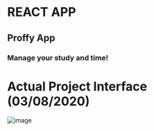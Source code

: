 # REACT APP
## Proffy App
### Manage your study and time!


# Actual Project Interface (03/08/2020)
![image](https://user-images.githubusercontent.com/37451620/89201865-81501880-d588-11ea-8e3e-561e3334d0c2.png)

